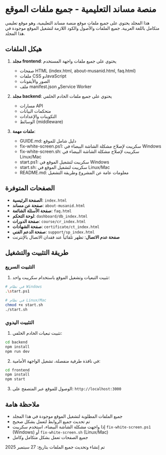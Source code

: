 # منصة مساند التعليمية - جميع ملفات الموقع

هذا المجلد يحتوي على جميع ملفات موقع منصة مساند التعليمية، وهو موقع تعليمي متكامل باللغة العربية. جميع الملفات والأصول والكود اللازمة لتشغيل الموقع موجودة في هذا المجلد.

## هيكل الملفات

1. **مجلد frontend**: يحتوي على جميع ملفات واجهة المستخدم
   - صفحات HTML (index.html, about-musanid.html, faq.html)
   - ملفات CSS وJavaScript
   - الصور والأيقونات
   - ملف manifest.json وService Worker

2. **مجلد backend**: يحتوي على جميع ملفات الخادم الخلفي
   - مسارات API
   - متحكمات البيانات
   - التكوينات والإعدادات
   - الوسائط (middleware)

3. **ملفات مهمة**:
   - GUIDE.md: دليل شامل للموقع
   - fix-white-screen.ps1: سكريبت لإصلاح مشكلة الشاشة البيضاء في Windows
   - fix-white-screen.sh: سكريبت لإصلاح مشكلة الشاشة البيضاء في Linux/Mac
   - start.ps1: سكريبت لتشغيل الموقع في Windows
   - start.sh: سكريبت لتشغيل الموقع في Linux/Mac
   - README.md: معلومات عامة عن المشروع وطريقة التشغيل

## الصفحات المتوفرة

- **الصفحة الرئيسية**: `index.html`
- **صفحة عن مساند**: `about-musanid.html`
- **صفحة الأسئلة الشائعة**: `faq.html`
- **لوحة التحكم**: `dashboard/db_index.html`
- **صفحة الدورات**: `course/cr_index.html`
- **صفحة الشهادات**: `certificate/ct_index.html`
- **صفحة الدعم الفني**: `support/sp_index.html`
- **صفحة عدم الاتصال**: تظهر تلقائياً عند فقدان الاتصال بالإنترنت

## طريقة التثبيت والتشغيل

### التثبيت السريع

1. تثبيت التبعيات وتشغيل الموقع باستخدام سكريبت واحد:

```bash
# في نظام Windows
.\start.ps1

# في نظام Linux/Mac
chmod +x start.sh
./start.sh
```

### التثبيت اليدوي

1. تثبيت تبعيات الخادم الخلفي:

```bash
cd backend
npm install
npm run dev
```

2. في نافذة طرفية منفصلة، تشغيل الواجهة الأمامية:

```bash
cd frontend
npm install
npm start
```

3. الوصول للموقع عبر المتصفح على: `http://localhost:3000`

## ملاحظة هامة

- جميع الملفات المطلوبة لتشغيل الموقع موجودة في هذا المجلد
- تم تحديث جميع الروابط لتعمل بشكل صحيح
- إذا واجهت مشكلة الشاشة البيضاء، استخدم سكريبت `fix-white-screen.ps1` (Windows) أو `fix-white-screen.sh` (Linux/Mac)
- جميع الصفحات تعمل بشكل متكامل وكامل

تم إنشاء وتحديث جميع الملفات بتاريخ: 27 سبتمبر 2025